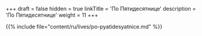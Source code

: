 +++
draft = false
hidden = true
linkTitle = 'По Пятидесятнице'
description = 'По Пятидесятнице'
weight = 11
+++

{{% include file="content/ru/lives/po-pyatidesyatnice.md" %}}
